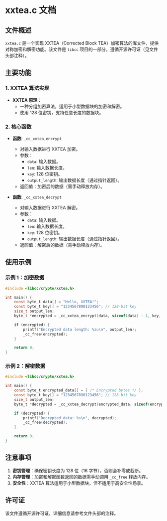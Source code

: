 # xxtea.c 文档

## 文件概述
`xxtea.c` 是一个实现 XXTEA（Corrected Block TEA）加密算法的库文件，提供对称加密和解密功能。该文件是 `libcc` 项目的一部分，遵循开源许可证（见文件头部注释）。

## 主要功能

### 1. XXTEA 算法实现
- **XXTEA 原理**：
  - 一种分组加密算法，适用于小型数据块的加密和解密。
  - 使用 128 位密钥，支持任意长度的数据块。

### 2. 核心函数
- **函数**: `_cc_xxtea_encrypt`
  - 对输入数据进行 XXTEA 加密。
  - 参数：
    - `data`: 输入数据。
    - `len`: 输入数据长度。
    - `key`: 128 位密钥。
    - `output_length`: 输出数据长度（通过指针返回）。
  - 返回值：加密后的数据（需手动释放内存）。

- **函数**: `_cc_xxtea_decrypt`
  - 对输入数据进行 XXTEA 解密。
  - 参数：
    - `data`: 输入数据。
    - `len`: 输入数据长度。
    - `key`: 128 位密钥。
    - `output_length`: 输出数据长度（通过指针返回）。
  - 返回值：解密后的数据（需手动释放内存）。

## 使用示例

### 示例 1：加密数据
```c
#include <libcc/crypto/xxtea.h>

int main() {
    const byte_t data[] = "Hello, XXTEA!";
    const byte_t key[] = "1234567890123456"; // 128-bit key
    size_t output_len;
    byte_t *encrypted = _cc_xxtea_encrypt(data, sizeof(data) - 1, key, &output_len);

    if (encrypted) {
        printf("Encrypted data length: %zu\n", output_len);
        _cc_free(encrypted);
    }

    return 0;
}
```

### 示例 2：解密数据
```c
#include <libcc/crypto/xxtea.h>

int main() {
    const byte_t encrypted_data[] = { /* Encrypted bytes */ };
    const byte_t key[] = "1234567890123456"; // 128-bit key
    size_t output_len;
    byte_t *decrypted = _cc_xxtea_decrypt(encrypted_data, sizeof(encrypted_data), key, &output_len);

    if (decrypted) {
        printf("Decrypted data: %s\n", decrypted);
        _cc_free(decrypted);
    }

    return 0;
}
```

## 注意事项
1. **密钥管理**：确保密钥长度为 128 位（16 字节），否则会补零或截断。
2. **内存管理**：加密和解密函数返回的数据需手动调用 `_cc_free` 释放内存。
3. **安全性**：XXTEA 算法适用于小型数据块，但不适用于高安全性场景。

## 许可证
该文件遵循开源许可证，详细信息请参考文件头部的注释。